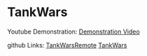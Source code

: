 # TankWars

Youtube Demonstration: 
[Demonstration Video](https://www.youtube.com/edit?o=U&video_id=-Mg_qvlVJJs)

github Links:
[TankWarsRemote](https://github.com/rjpj2016/TankWarsRemote)
[TankWars](https://github.com/rjpj2016/TankWars)
